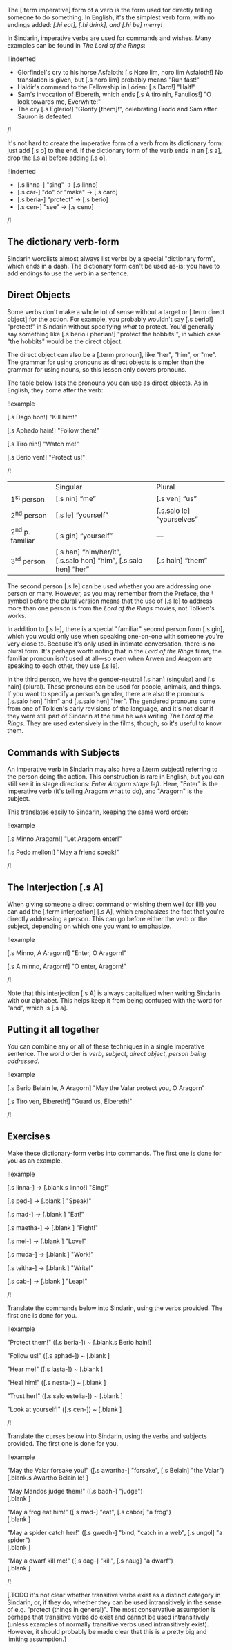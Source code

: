 The [.term imperative] form of a verb is the form used for
directly telling someone to do something. In English, it's
the simplest verb form, with no endings added: _[.hi eat],
[.hi drink], and [.hi be] merry!_

In Sindarin, imperative verbs are used for commands and
wishes. Many examples can be found in _The Lord of the Rings_:

!!indented

- Glorfindel's cry to his horse Asfaloth: [.s Noro lim, noro lim Asfaloth!] No translation is given, but [.s noro lim] probably means "Run fast!"
- Haldir's command to the Fellowship in Lórien: [.s Daro!] "Halt!"
- Sam's invocation of Elbereth, which ends [.s A tiro nín, Fanuilos!] "O look towards me, Everwhite!"
- The cry [.s Eglerio!] "Glorify [them]!", celebrating Frodo and Sam after Sauron is defeated.

/!

It's not hard to create the imperative form of a verb from its dictionary form: just add [.s o] to the end. If the dictionary form of the verb ends in an [.s a], drop the [.s a] before adding [.s o].

!!indented

- [.s linna-] "sing" &rarr; [.s linno]
- [.s car-] "do" or "make" &rarr; [.s caro]
- [.s beria-] "protect" &rarr; [.s berio]
- [.s cen-] "see" &rarr; [.s ceno]

/!


## The dictionary verb-form

Sindarin wordlists almost always list verbs by a special
"dictionary form", which ends in a dash. The dictionary form
can't be used as-is; you have to add endings to use the
verb in a sentence.

## Direct Objects

Some verbs don't make a whole lot of sense without a target
or [.term direct object] for the action. For example, you
probably wouldn't say [.s berio!] "protect!" in Sindarin
without specifying *what* to protect. You'd generally say
something like [.s berio i pherian!] "protect the hobbits!", in
which case "the hobbits" would be the direct object.

The direct object can also be a [.term pronoun], like "her",
"him", or "me". The grammar for using pronouns
as direct objects is simpler than the grammar for using
nouns, so this lesson only covers pronouns.

The table below lists the pronouns you can use
as direct objects. As in English, they come after the
verb:

!!example

[.s Dago hon!] "Kill him!"

[.s Aphado hain!] "Follow them!"

[.s Tiro nin!] "Watch me!"

[.s Berio ven!] "Protect us!"

/!

<table class="columns">
<tr class="head">
  <td></td>
  <td>Singular</td>
  <td>Plural</td>
</tr>
<tr>
  <td>1<sup>st</sup> person</td>
  <td>[.s nin] &ldquo;me&rdquo;</td>
  <td>[.s ven] &ldquo;us&rdquo;</td>
</tr>
<tr>
  <td>2<sup>nd</sup> person</td>
  <td>[.s le] &ldquo;yourself&rdquo;</td>
  <td>[.s.salo le] &ldquo;yourselves&rdquo;</td>
</tr>
<tr>
  <td>2<sup>nd</sup> p. familiar</td>
  <td>[.s gin] &ldquo;yourself&rdquo;</td>
  <td>—</td>
</tr>
<tr>
  <td>3<sup>rd</sup> person</td>
  <td>[.s han] &ldquo;him/her/it&rdquo;,<br/>[.s.salo hon] &ldquo;him&rdquo;, [.s.salo hen] &ldquo;her&rdquo;</td>
  <td>[.s hain] &ldquo;them&rdquo;</td>
</tr>
</table>

The second person [.s le] can be used whether you
are addressing one person or many. However, as you may
remember from the Preface, the &dagger; symbol
before the plural version means that the use of [.s le] to
address more than one person is from the _Lord of the Rings_
movies, not Tolkien's works.

In addition to [.s le], there is
a special "familiar" second person form [.s gin],
which you would only use when speaking one-on-one with
someone you're very close to. Because it's only used in
intimate conversation, there is no plural form. It's perhaps
worth noting that in the _Lord of the Rings_ films, the
familiar pronoun isn't used at all—so even when Arwen and
Aragorn are speaking to each other, they use [.s le].

In the third person, we have the gender-neutral [.s han]
(singular) and [.s hain] (plural). These pronouns can be
used for people, animals, and things. If you want to specify
a person's gender, there are also the pronouns [.s.salo hon]
"him" and [.s.salo hen] "her". The gendered pronouns come from
one of Tolkien's early revisions of the language, and it's not
clear if they were still part of Sindarin
at the time he was writing _The Lord of the Rings_. They
are used extensively in the films, though, so it's
useful to know them.

## Commands with Subjects

An imperative verb in Sindarin may also have a [.term subject]
referring to the person doing the action. This construction
is rare in English, but you can still see it in stage
directions: _Enter Aragorn stage left_. Here, "Enter" is the
imperative verb (it's telling Aragorn what to do), and
"Aragorn" is the subject.

This translates easily to Sindarin, keeping the same word
order:

!!example

[.s Minno Aragorn!] "Let Aragorn enter!"

[.s Pedo mellon!] "May a friend speak!"

/!

## The Interjection [.s A]

When giving someone a direct command or wishing them well
(or ill!) you can add the [.term interjection]
[.s A], which emphasizes the fact that you're directly
addressing a person. This can go before either the verb
or the subject, depending on which one you want to emphasize.

!!example

[.s Minno, A Aragorn!] "Enter, O Aragorn!"

[.s A minno, Aragorn!] "O enter, Aragorn!"

/!

Note that this interjection [.s A] is always capitalized
when writing Sindarin with our alphabet. This helps keep
it from being confused
with the word for "and", which is [.s a].

## Putting it all together

You can combine any or all of these techniques in a single
imperative sentence. The word order is _verb_,
_subject_, _direct object_, _person being addressed_.

!!example

[.s Berio Belain le, A Aragorn] "May the Valar protect you, O Aragorn"

[.s Tiro ven, Elbereth!] "Guard us, Elbereth!"

/!

## Exercises

Make these dictionary-form verbs into commands. The first
one is done for you as an example.

!!example

[.s linna-] &rarr; [.blank.s linno!] "Sing!"

[.s ped-] &rarr; [.blank  ] "Speak!"

[.s mad-] &rarr; [.blank  ] "Eat!"

[.s maetha-] &rarr; [.blank  ] "Fight!"

[.s mel-] &rarr; [.blank  ] "Love!"

[.s muda-] &rarr; [.blank  ] "Work!"

[.s teitha-] &rarr; [.blank  ] "Write!"

[.s cab-] &rarr; [.blank  ] "Leap!"

/!

Translate the commands below into Sindarin, using the verbs
provided. The first one is done for you.

!!example

"Protect them!" ([.s beria-]) ~ [.blank.s Berio hain!]

"Follow us!" ([.s aphad-]) ~ [.blank  ]

"Hear me!" ([.s lasta-]) ~ [.blank  ]

"Heal him!" ([.s nesta-]) ~ [.blank  ]

"Trust her!" ([.s.salo estelia-]) ~ [.blank  ]

"Look at yourself!" ([.s cen-]) ~ [.blank  ]

/!

Translate the curses below into Sindarin, using the verbs
and subjects provided. The first one is done for you.

!!example

"May the Valar forsake you!" ([.s awartha-] "forsake", [.s Belain] "the Valar")<br/>[.blank.s     Awartho Belain le!    ]

"May Mandos judge them!" ([.s badh-] "judge")<br/>[.blank                                        ]

"May a frog eat him!" ([.s mad-] "eat", [.s cabor] "a frog")<br/>[.blank                                        ]

"May a spider catch her!" ([.s gwedh-] "bind, *catch in a web", [.s ungol] "a spider")
<br/>[.blank                                        ]

"May a dwarf kill me!" ([.s dag-] "kill", [.s naug] "a dwarf")
<br/>[.blank                                        ]


/!

[.TODO it's not clear whether transitive verbs exist as a distinct category in Sindarin, or, if they do, whether they can be used intransitively in the sense of e.g. "protect (things in general)". The most conservative assumption is perhaps that transitive verbs do exist and cannot be used intransitively (unless examples of normally transitive verbs used intransitively exist). However, it should probably be made clear that this is a pretty big and limiting assumption.]
